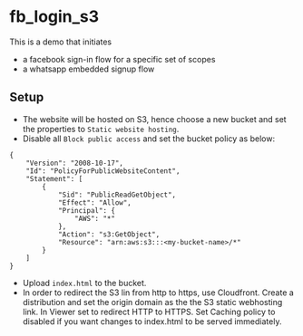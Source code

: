 # fb_login_s3

This is a demo that initiates 
- a facebook sign-in flow for a specific set of scopes
- a whatsapp embedded signup flow

## Setup

- The website will be hosted on S3, hence choose a new bucket and set the properties to `Static website hosting`.
- Disable all `Block public access` and set the bucket policy as below:

```
{
    "Version": "2008-10-17",
    "Id": "PolicyForPublicWebsiteContent",
    "Statement": [
        {
            "Sid": "PublicReadGetObject",
            "Effect": "Allow",
            "Principal": {
                "AWS": "*"
            },
            "Action": "s3:GetObject",
            "Resource": "arn:aws:s3:::<my-bucket-name>/*"
        }
    ]
}
```
- Upload `index.html` to the bucket.
- In order to redirect the S3 lin from http to https, use Cloudfront. Create a distribution and set the origin domain as the the S3 static webhosting link. In Viewer set to redirect HTTP to HTTPS. Set Caching policy to disabled if you want changes to index.html to be served immediately.
